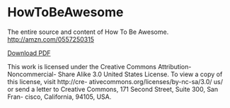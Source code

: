 HowToBeAwesome
==============

The entire source and content of How To Be Awesome. http://amzn.com/0557250315

[Download PDF](https://github.com/bradp/HowToBeAwesome/blob/master/HowToBeAwesome.pdf)


This work is licensed under the Creative Commons Attribution-Noncommercial- Share Alike 3.0 United States License. To view a copy of this license, visit http://cre- ativecommons.org/licenses/by-nc-sa/3.0/ us/ or send a letter to Creative Commons, 171 Second Street, Suite 300, San Fran- cisco, California, 94105, USA.
